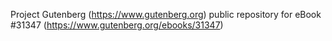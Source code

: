 Project Gutenberg (https://www.gutenberg.org) public repository for eBook #31347 (https://www.gutenberg.org/ebooks/31347)
